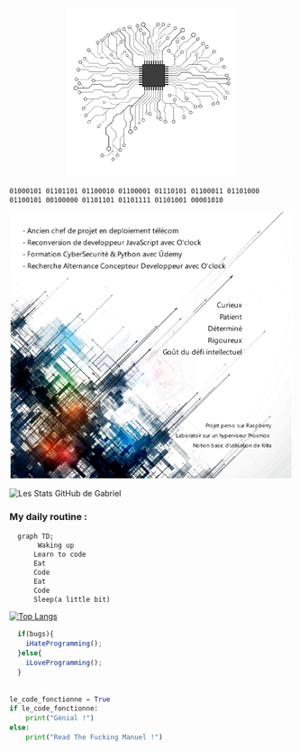 <p align="center">
  <img src="https://github.com/gabrielQ12/gabrielQ12/blob/main/img/Brain-removebg-preview.png" alt="Cover">
</p>



```bin
01000101 01101101 01100010 01100001 01110101 01100011 01101000 01100101 00100000 01101101 01101111 01101001 00001010
``` 



<p align="center">
  <img src="https://github.com/gabrielQ12/gabrielQ12/blob/main/img/git6.png" alt="Qualitys">
</p>


![Les Stats GitHub de Gabriel ](https://github-readme-stats.vercel.app/api?username=gabrielQ12&show_icons=true&theme=dark&hide_rank=true)

### My daily routine : 

```mermaid
  graph TD;
       Waking up
      Learn to code
      Eat
      Code
      Eat
      Code
      Sleep(a little bit)
```


[![Top Langs](https://github-readme-stats.vercel.app/api/top-langs/?username=gabrielQ12&icons=true&theme=dark)](https://github.com/gabrielQ12/github-readme-stats)



```js
  if(bugs){
    iHateProgramming();
  }else{
    iLoveProgramming();
  }
```

```python

le_code_fonctionne = True
if le_code_fonctionne:
    print("Génial !")
else: 
    print("Read The Fucking Manuel !")
```
